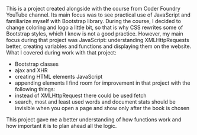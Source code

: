 This is a project created alongside with the course from Coder Foundry YouTube channel. Its main focus was to see practical use of JavaScript and familiarize myself with Bootstrap library. During the course, I decided to change coloring and logo a little bit, so that is why CSS rewrites some of Bootstrap styles, which I know is not a good practice. However, my main focus during that project was JavaScript: understanding XMLHttpRequests better, creating variables  and functions and displaying them on the website. 
What I covered during work with that project:
- Bootstrap classes
- ajax and XHR 
- creating HTML elements JavaScript
- appending elements
I find room for improvement in that project with the following things:
- instead of XMLHttpRequest there could be used fetch
- search, most and least used words and document stats should be invisible when you open a page and show only after the book is chosen

This project gave me a better understanding of how functions work and how important it is to plan ahead all the logic.
